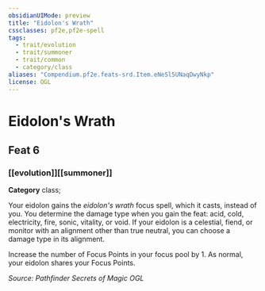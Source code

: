 ```yaml
---
obsidianUIMode: preview
title: "Eidolon's Wrath"
cssclasses: pf2e,pf2e-spell
tags:
  - trait/evolution
  - trait/summoner
  - trait/common
  - category/class
aliases: "Compendium.pf2e.feats-srd.Item.eNeSl5UNaqDwyNkp"
license: OGL
---
```

# Eidolon's Wrath
## Feat 6
### [[evolution]][[summoner]]

**Category** class; 




Your eidolon gains the _eidolon's wrath_ focus spell, which it casts, instead of you. You determine the damage type when you gain the feat: acid, cold, electricity, fire, sonic, vitality, or void. If your eidolon is a celestial, fiend, or monitor with an alignment other than true neutral, you can choose a damage type in its alignment.

Increase the number of Focus Points in your focus pool by 1. As normal, your eidolon shares your Focus Points.

*Source: Pathfinder Secrets of Magic*
*OGL*